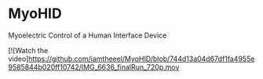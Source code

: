 # MyoHID
Myoelectric Control of a Human Interface Device



[![Watch the video]https://github.com/iamtheeel/MyoHID/blob/744d13a04d67df1fa4955e9585844b020ff10742/IMG_6636_finalRun_720p.mov

